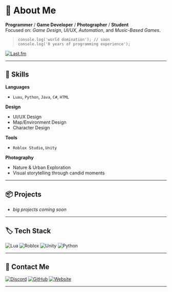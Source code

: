 # 🪽 About Me

**Programmer** / **Game Developer** / **Photographer** / **Student**  
Focused on: *Game Design*, *UI/UX*, *Automation*, and *Music-Based Games*.

> `console.log('world domination'); // soon`  
> `console.log('8 years of programming experience');`


[![Last.fm](https://img.shields.io/badge/Last.fm-111111?style=flat&logo=last.fm&logoColor=white)](https://www.last.fm/user/droppingpearls)

---

## 🧠 Skills

**Languages**  
- `Luau`, `Python`, `Java`, `C#`, `HTML`

**Design**  
- UI/UX Design  
- Map/Environment Design  
- Character Design

**Tools**  
- `Roblox Studio`, `Unity`

**Photography**  
- Nature & Urban Exploration  
- Visual storytelling through candid moments

---

## 📦 Projects

- *big projects coming soon*

---

## 🏷️ Tech Stack

![Lua](https://img.shields.io/badge/Lua-111111?style=flat&logo=lua&logoColor=white)
![Roblox](https://img.shields.io/badge/Roblox-111111?style=flat&logo=roblox&logoColor=white)
![Unity](https://img.shields.io/badge/Unity-111111?style=flat&logo=unity&logoColor=white)
![Python](https://img.shields.io/badge/Python-111111?style=flat&logo=python&logoColor=white)

---

## 💬 Contact Me

[![Discord](https://img.shields.io/badge/Discord-111111?style=flat&logo=discord&logoColor=white)](https://discord.com/users/1143740135964409867)
[![GitHub](https://img.shields.io/badge/GitHub-111111?style=flat&logo=github&logoColor=white)](https://github.com/Pearlessense)
[![Website](https://img.shields.io/badge/Website-111111?style=flat&logo=google-chrome&logoColor=white)](https://pearlfeet.pics/)

---

